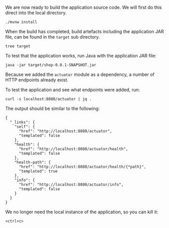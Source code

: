 We are now ready to build the application source code. We will first do this direct into the local directory.

```execute
./mvnw install
```

When the build has completed, build artefacts including the application JAR file, can be found in the `target` sub directory.

```execute
tree target
```

To test that the application works, run Java with the application JAR file:

```execute
java -jar target/shop-0.0.1-SNAPSHOT.jar
```

Because we added the `actuator` module as a dependency, a number of HTTP endpoints already exist.

To test the application and see what endpoints were added, run:

```execute-2
curl -s localhost:8080/actuator | jq .
```

The output should be similar to the following:

```
{
  "_links": {
    "self": {
      "href": "http://localhost:8080/actuator",
      "templated": false
    },
    "health": {
      "href": "http://localhost:8080/actuator/health",
      "templated": false
    },
    "health-path": {
      "href": "http://localhost:8080/actuator/health/{*path}",
      "templated": true
    },
    "info": {
      "href": "http://localhost:8080/actuator/info",
      "templated": false
    }
  }
}
```

We no longer need the local instance of the application, so you can kill it:

```execute-1
<ctrl+c>
```